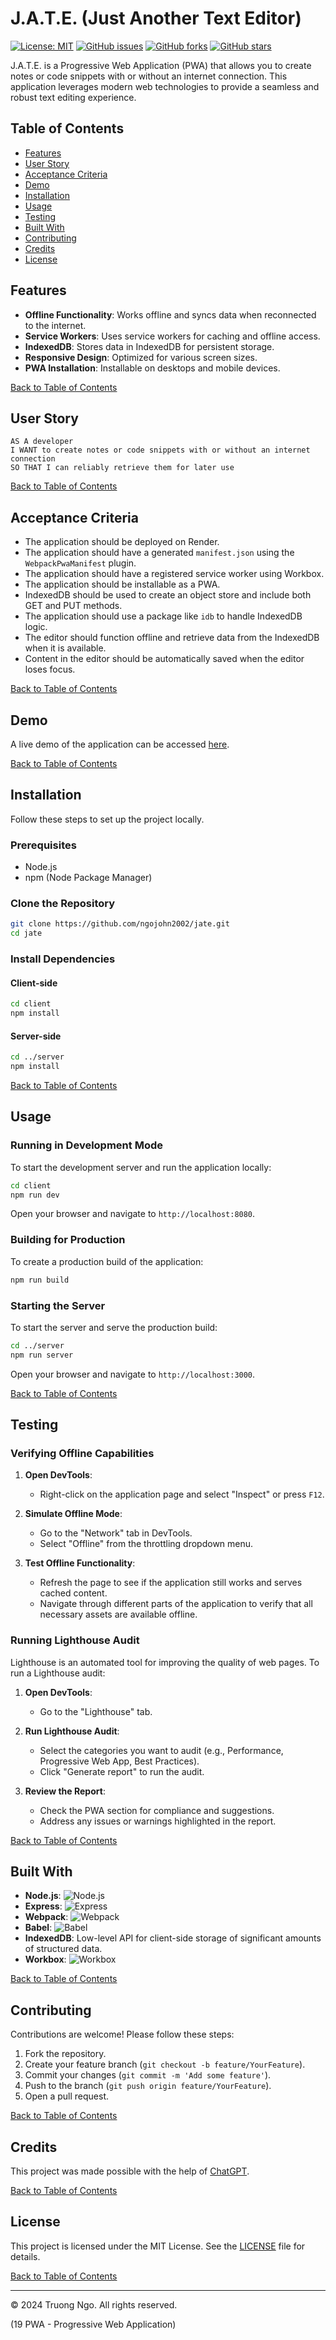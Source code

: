 # J.A.T.E. (Just Another Text Editor)

[![License: MIT](https://img.shields.io/badge/License-MIT-yellow.svg)](https://opensource.org/licenses/MIT)
[![GitHub issues](https://img.shields.io/github/issues/ngojohn2002/jate)](https://github.com/ngojohn2002/jate/issues)
[![GitHub forks](https://img.shields.io/github/forks/ngojohn2002/jate)](https://github.com/ngojohn2002/jate/network)
[![GitHub stars](https://img.shields.io/github/stars/ngojohn2002/jate)](https://github.com/ngojohn2002/jate/stargazers)

J.A.T.E. is a Progressive Web Application (PWA) that allows you to create notes or code snippets with or without an internet connection. This application leverages modern web technologies to provide a seamless and robust text editing experience.

## Table of Contents

- [Features](#features)
- [User Story](#user-story)
- [Acceptance Criteria](#acceptance-criteria)
- [Demo](#demo)
- [Installation](#installation)
- [Usage](#usage)
- [Testing](#testing)
- [Built With](#built-with)
- [Contributing](#contributing)
- [Credits](#credits)
- [License](#license)

## Features

- **Offline Functionality**: Works offline and syncs data when reconnected to the internet.
- **Service Workers**: Uses service workers for caching and offline access.
- **IndexedDB**: Stores data in IndexedDB for persistent storage.
- **Responsive Design**: Optimized for various screen sizes.
- **PWA Installation**: Installable on desktops and mobile devices.

[Back to Table of Contents](#table-of-contents)

## User Story

```
AS A developer  
I WANT to create notes or code snippets with or without an internet connection  
SO THAT I can reliably retrieve them for later use
```

[Back to Table of Contents](#table-of-contents)

## Acceptance Criteria

- The application should be deployed on Render.
- The application should have a generated `manifest.json` using the `WebpackPwaManifest` plugin.
- The application should have a registered service worker using Workbox.
- The application should be installable as a PWA.
- IndexedDB should be used to create an object store and include both GET and PUT methods.
- The application should use a package like `idb` to handle IndexedDB logic.
- The editor should function offline and retrieve data from the IndexedDB when it is available.
- Content in the editor should be automatically saved when the editor loses focus.

[Back to Table of Contents](#table-of-contents)

## Demo

A live demo of the application can be accessed [here](http://your-demo-url.com).

[Back to Table of Contents](#table-of-contents)

## Installation

Follow these steps to set up the project locally.

### Prerequisites

- Node.js
- npm (Node Package Manager)

### Clone the Repository

```bash
git clone https://github.com/ngojohn2002/jate.git
cd jate
```

### Install Dependencies

#### Client-side

```bash
cd client
npm install
```

#### Server-side

```bash
cd ../server
npm install
```

[Back to Table of Contents](#table-of-contents)

## Usage

### Running in Development Mode

To start the development server and run the application locally:

```bash
cd client
npm run dev
```

Open your browser and navigate to `http://localhost:8080`.

### Building for Production

To create a production build of the application:

```bash
npm run build
```

### Starting the Server

To start the server and serve the production build:

```bash
cd ../server
npm run server
```

Open your browser and navigate to `http://localhost:3000`.

[Back to Table of Contents](#table-of-contents)

## Testing

### Verifying Offline Capabilities

1. **Open DevTools**:
   - Right-click on the application page and select "Inspect" or press `F12`.

2. **Simulate Offline Mode**:
   - Go to the "Network" tab in DevTools.
   - Select "Offline" from the throttling dropdown menu.

3. **Test Offline Functionality**:
   - Refresh the page to see if the application still works and serves cached content.
   - Navigate through different parts of the application to verify that all necessary assets are available offline.

### Running Lighthouse Audit

Lighthouse is an automated tool for improving the quality of web pages. To run a Lighthouse audit:

1. **Open DevTools**:
   - Go to the "Lighthouse" tab.
   
2. **Run Lighthouse Audit**:
   - Select the categories you want to audit (e.g., Performance, Progressive Web App, Best Practices).
   - Click "Generate report" to run the audit.

3. **Review the Report**:
   - Check the PWA section for compliance and suggestions.
   - Address any issues or warnings highlighted in the report.

[Back to Table of Contents](#table-of-contents)

## Built With

- **Node.js**: ![Node.js](https://img.shields.io/badge/Node.js-339933?style=for-the-badge&logo=nodedotjs&logoColor=white)
- **Express**: ![Express](https://img.shields.io/badge/Express-000000?style=for-the-badge&logo=express&logoColor=white)
- **Webpack**: ![Webpack](https://img.shields.io/badge/Webpack-8DD6F9?style=for-the-badge&logo=webpack&logoColor=white)
- **Babel**: ![Babel](https://img.shields.io/badge/Babel-F9DC3E?style=for-the-badge&logo=babel&logoColor=white)
- **IndexedDB**: Low-level API for client-side storage of significant amounts of structured data.
- **Workbox**: ![Workbox](https://img.shields.io/badge/Workbox-3D8DD6?style=for-the-badge&logo=workbox&logoColor=white)

[Back to Table of Contents](#table-of-contents)

## Contributing

Contributions are welcome! Please follow these steps:

1. Fork the repository.
2. Create your feature branch (`git checkout -b feature/YourFeature`).
3. Commit your changes (`git commit -m 'Add some feature'`).
4. Push to the branch (`git push origin feature/YourFeature`).
5. Open a pull request.

[Back to Table of Contents](#table-of-contents)

## Credits

This project was made possible with the help of [ChatGPT](https://chatgpt.com/).

[Back to Table of Contents](#table-of-contents)

## License

This project is licensed under the MIT License. See the [LICENSE](LICENSE) file for details.

[Back to Table of Contents](#table-of-contents)

---

© 2024 Truong Ngo. All rights reserved.

(19 PWA - Progressive Web Application)
